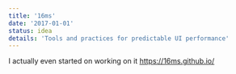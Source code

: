 ```yaml
---
title: '16ms'
date: '2017-01-01'
status: idea
details: 'Tools and practices for predictable UI performance'
---
```


I actually even started on working on it https://16ms.github.io/
